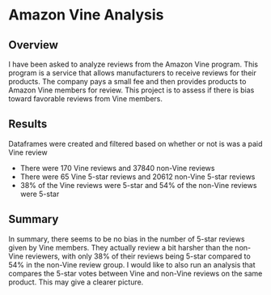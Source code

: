 # Amazon Vine Analysis
## Overview
I have been asked to analyze reviews from the Amazon Vine program. This program is a service that allows manufacturers to receive reviews for their products. The company pays a small fee and then provides products to Amazon Vine members for review. This project is to assess if there is bias toward favorable reviews from Vine members.

## Results
Dataframes were created and filtered based on whether or not is was a paid Vine review



- There were 170 Vine reviews and 37840 non-Vine reviews
- There were 65 Vine 5-star reviews and 20612 non-Vine 5-star reviews
- 38% of the Vine reviews were 5-star and 54% of the non-Vine reviews were 5-star

## Summary
In summary, there seems to be no bias in the number of 5-star reviews given by Vine members. They actually review a bit harsher than the non-Vine reviewers, with only 38% of their reviews being 5-star compared to 54% in the non-Vine review group. I would like to also run an analysis that compares the 5-star votes between Vine and non-Vine reviews on the same product. This may give a clearer picture.